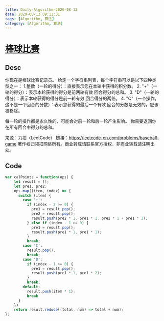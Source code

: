 ```yaml
---
title: Daily-Algorithm-2020-08-13
date: 2020-08-13 09:11:31
tags: [Algorithm, 算法]
category: [Algorithm, 算法]
---
```


# [棒球比赛](https://leetcode-cn.com/problems/baseball-game/)

## Desc

你现在是棒球比赛记录员。
给定一个字符串列表，每个字符串可以是以下四种类型之一：
1.整数（一轮的得分）：直接表示您在本轮中获得的积分数。
2. "+"（一轮的得分）：表示本轮获得的得分是前两轮有效 回合得分的总和。
3. "D"（一轮的得分）：表示本轮获得的得分是前一轮有效 回合得分的两倍。
4. "C"（一个操作，这不是一个回合的分数）：表示您获得的最后一个有效 回合的分数是无效的，应该被移除。

每一轮的操作都是永久性的，可能会对前一轮和后一轮产生影响。
你需要返回你在所有回合中得分的总和。

来源：力扣（LeetCode）
链接：https://leetcode-cn.com/problems/baseball-game
著作权归领扣网络所有。商业转载请联系官方授权，非商业转载请注明出处。



## Code

```js
var calPoints = function(ops) {
    let result = [];
    let pre1, pre2;
    ops.map((item, index) => {
      switch (item) {
        case '+':
          if (index - 2 >= 0) {
            pre1 = result.pop();
            pre2 = result.pop();
            result.push(pre2 * 1, pre1 * 1, pre2 * 1 + pre1 * 1);
          } else if (index - 1 >= 0) {
            pre1 = result.pop();
            result.push(pre1 * 1, pre1 * 1);
          }
          break;
        case 'C':
          result.pop();
          break;
        case 'D':
          if (index - 1 >= 0) {
            pre1 = result.pop();
            result.push(pre1 * 1, pre1 * 2);
          }
          break;
        default:
          result.push(item * 1);
          break
      }
    })
    return result.reduce((total, num) => total + num);
};
```

